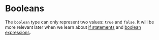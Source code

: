 # Booleans

The `boolean` type can only represent two values: `true` and `false`. It will
be more relevant later when we learn about [if statements](../if.md) and
[boolean expressions](../boolean.md).
